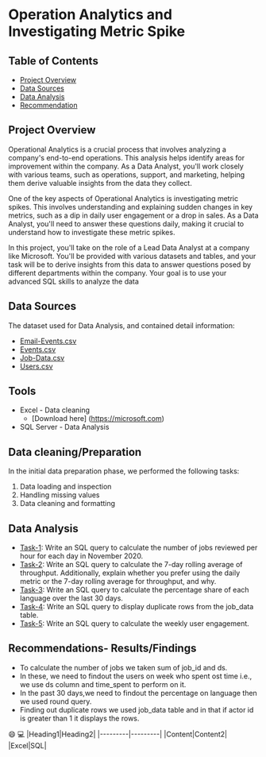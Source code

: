 # Operation Analytics and Investigating Metric Spike

## Table of Contents
- [Project Overview](Project-Overview)
- [Data Sources](Data-Sources)
- [Data Analysis](Data-Analysis)
- [Recommendation](Recoommendation)

## Project Overview
Operational Analytics is a crucial process that involves analyzing a company's end-to-end operations. This analysis helps identify areas for improvement within the company. As a Data Analyst, you'll work closely with various teams, such as operations, support, and marketing, helping them derive valuable insights from the data they collect.

One of the key aspects of Operational Analytics is investigating metric spikes. This involves understanding and explaining sudden changes in key metrics, such as a dip in daily user engagement or a drop in sales. As a Data Analyst, you'll need to answer these questions daily, making it crucial to understand how to investigate these metric spikes.

In this project, you'll take on the role of a Lead Data Analyst at a company like Microsoft. You'll be provided with various datasets and tables, and your task will be to derive insights from this data to answer questions posed by different departments within the company. Your goal is to use your advanced SQL skills to analyze the data

## Data Sources
The dataset used for Data Analysis, and contained detail information:
- [Email-Events.csv](email-events)
- [Events.csv](Events.csv)
- [Job-Data.csv](Job-Data)
- [Users.csv](users)

## Tools
- Excel - Data cleaning
  - [Download here] (https://microsoft.com)
- SQL Server - Data Analysis

## Data cleaning/Preparation
In the initial data preparation phase, we performed the following tasks:
1. Data loading and inspection
2. Handling missing values
3. Data cleaning and formatting

## Data Analysis
- [Task-1](Task-1): Write an SQL query to calculate the number of jobs reviewed per hour for each day in November 2020.
- [Task-2](Task-2): Write an SQL query to calculate the 7-day rolling average of throughput. Additionally, explain whether you prefer using the daily metric or the 7-day rolling average for throughput, and why.
- [Task-3](Task-3): Write an SQL query to calculate the percentage share of each language over the last 30 days.
- [Task-4](Task-4): Write an SQL query to display duplicate rows from the job_data table.
- [Task-5](Task-5): Write an SQL query to calculate the weekly user engagement.

## Recommendations- Results/Findings
- To calculate the number of jobs we taken sum of job_id and ds.
- In these, we need to findout the users on week who spent ost time i.e., we use ds column and time_spent to perform on it.
- In the past 30 days,we need to findout the percentage on language then we used round query.
- Finding out duplicate rows we used job_data table and in that if actor id is greater than 1 it displays the rows.
 
😄
💻
|Heading1|Heading2|
|---------|---------|
|Content|Content2|
|Excel|SQL|



